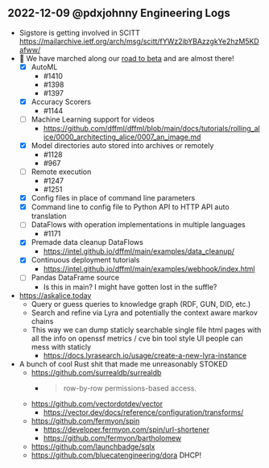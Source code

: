 ## 2022-12-09 @pdxjohnny Engineering Logs

- Sigstore is getting involved in SCITT https://mailarchive.ietf.org/arch/msg/scitt/fYWz2ibYBAzzgkYe2hzM5KDafww/
- :smiling_face_with_tear: We have marched along our [road to beta](https://intel.github.io/dffml/main/news/0_4_0_alpha_release.html) and are almost there!
  - [x] AutoML
    - #1410
    - #1398
    - #1397
  - [x] Accuracy Scorers
    - #1144
  - [ ] Machine Learning support for videos
    - https://github.com/dffml/dffml/blob/main/docs/tutorials/rolling_alice/0000_architecting_alice/0007_an_image.md
  - [x] Model directories auto stored into archives or remotely
    - #1128
    - #967
  - [ ] Remote execution
    - #1247
    - #1251
  - [x] Config files in place of command line parameters
  - [x] Command line to config file to Python API to HTTP API auto translation
  - [ ] DataFlows with operation implementations in multiple languages
    - #1171
  - [x] Premade data cleanup DataFlows
    - https://intel.github.io/dffml/main/examples/data_cleanup/
  - [x] Continuous deployment tutorials
    - https://intel.github.io/dffml/main/examples/webhook/index.html
  - [ ] Pandas DataFrame source
    - Is this in main? I might have gotten lost in the suffle?
- https://askalice.today
  - Query or guess queries to knowledge graph (RDF, GUN, DID, etc.)
  - Search and refine via Lyra and potentially the context aware markov chains
  - This way we can dump staticly searchable single file html pages with all the info on openssf metrics / cve bin tool style UI people can mess with staticly
    - https://docs.lyrasearch.io/usage/create-a-new-lyra-instance
- A bunch of cool Rust shit that made me unreasonably STOKED
  - https://github.com/surrealdb/surrealdb
    - > row-by-row permissions-based access.
  - https://github.com/vectordotdev/vector
    - https://vector.dev/docs/reference/configuration/transforms/
  - https://github.com/fermyon/spin
    - https://developer.fermyon.com/spin/url-shortener
    - https://github.com/fermyon/bartholomew
  - https://github.com/launchbadge/sqlx
  - https://github.com/bluecatengineering/dora DHCP!